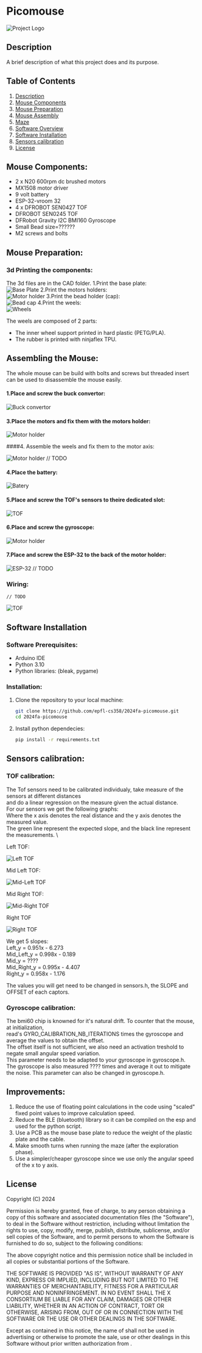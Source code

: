 # Picomouse

![Project Logo](path/to/logo.png) <!-- Optional: Add a project logo if needed -->

## Description

A brief description of what this project does and its purpose. 



## Table of Contents
1. [Description](#description)
2. [Mouse Components](#mouse-components)
3. [Mouse Preparation](#mouse-preparation)
4. [Mouse Assembly](#assembling-the-mouse)
5. [Maze](#maze)
6. [Software Overview](#software-overview)
7. [Software Installation](#software-installation)
8. [Sensors calibration](#sensors-calibration)
9. [License](#license)
    






## Mouse Components:
- 2 x N20 600rpm dc brushed motors
- MX1508 motor driver
- 9 volt battery
- ESP-32-vroom 32
- 4 x DFROBOT SEN0427 TOF
- DFROBOT SEN0245 TOF
- DFRobot Gravity I2C BMI160 Gyroscope
- Small Bead size=??????
- M2 screws and bolts 

## Mouse Preparation:
 ### 3d Printing the components:
  The 3d files are in the CAD folder.
  1.Print the base plate: \
  ![Base Plate](images/to/logo.png)
  2.Print the motors holders: \
  ![Motor holder](images/to/logo.png) 
  3.Print the bead holder (cap): \
  ![Bead cap](images/to/logo.png) 
  4.Print the weels: \
  ![Wheels](images/to/logo.png) 

  The weels are composed of 2 parts:
  - The inner wheel support printed in hard plastic (PETG/PLA).
  - The rubber is printed with ninjaflex TPU.

## Assembling the Mouse:
  The whole mouse can be build with bolts and screws but threaded insert can be used to disassemble the mouse easily. 

  #### 1.Place and screw the buck convertor: 
    
  ![Buck convertor](images/assembly/buck_convertor.jpg) 


  
 #### 3.Place the motors and fix them with the motors holder: 
   
  ![Motor holder](images/assembly/motor_holder.jpg) 

 ####4. Assemble the weels and fix them to the motor axis:
 
   ![Motor holder](images/assembly/) // TODO

 #### 4.Place the battery: 
 
  ![Batery](images/assembly/batery.jpg) 

 #### 5.Place and screw the TOF's sensors to theire dedicated slot: 
   
  ![TOF](images/assembly/TOF.jpg) 




  #### 6.Place and screw the gyroscope: 
  
  ![Motor holder](images/assembly/gyroscope.jpg) 
  
  #### 7.Place and screw the ESP-32 to the back of the motor holder: 
  
  ![ESP-32](images/to/logo.png) // TODO

  ### Wiring:
    // TODO 
  ![TOF](images/assembly/) 

## Software Installation
  ### Software Prerequisites:
  
  - Arduino IDE
  - Python 3.10
  - Python libraries: (bleak, pygame)

### Installation:

1. Clone the repository to your local machine:
   ```bash
   git clone https://github.com/epfl-cs358/2024fa-picomouse.git
   cd 2024fa-picomouse
   ```
2. Install python dependecies:
   ```bash
   pip install -r requirements.txt
   ```


## Sensors calibration:
  ### TOF calibration:
  The Tof sensors need to be calibrated individualy, take measure of the sensors at different distances \
  and do a linear regression on the measure given the actual distance. \
  For our sensors we get the following graphs: \
  Where the x axis denotes the real distance and the y axis denotes the measured value. \
  The green line represent the expected slope, and the black line represent the measurements. \

  Left TOF: 
  
  ![Left TOF](images/left_captor_calibration.png)

  Mid Left TOF:

  ![Mid-Left TOF](images/mid_left_captor_calibration.png)

  Mid Right TOF:
  
  ![Mid-Right TOF](images/mid_right_captor_calibration.png)

  Right TOF

  ![Right TOF](images/right_captor_calibration.png)

  We get 5 slopes: \
  Left_y = 0.951x - 6.273 \
  Mid_Left_y = 0.998x - 0.189 \
  Mid_y = ???? \
  Mid_Right_y = 0.995x - 4.407 \
  Right_y = 0.958x - 1.176 

  The values you will get need to be changed in sensors.h, the SLOPE and OFFSET of each captors. 

  ### Gyroscope calibration:
   The bmi60 chip is knowned for it's natural drift. To counter that the mouse, at initialization, \
   read's GYRO_CALIBRATION_NB_ITERATIONS times the gyroscope and average the values to obtain the offset.\
   The offset itself is not sufficient, we also need an activation treshold to negate small angular speed variation. \
   This parameter needs to be adapted to your gyroscope in gyroscope.h. \
   The gyroscope is also measured ???? times and average it out to mitigate the noise.
   This parameter can also be changed in gyroscope.h.

  

## Improvements:
  1. Reduce the use of floating point calculations in the code using "scaled" fixed point values to improve calculation speed.
  2. Reduce the BLE (bluetooth) library so it can be compiled on the esp and used for the python script.
  3. Use a PCB as the mouse base plate to reduce the weight of the plastic plate and the cable.
  4. Make smooth turns when running the maze (after the exploration phase).
  5. Use a simpler/cheaper gyroscope since we use only the angular speed of the x to y axis.

## License

Copyright (C) 2024 <copyright holders>

Permission is hereby granted, free of charge, to any person obtaining a copy of this software and associated documentation files (the "Software"), to deal in the Software without restriction, including without limitation the rights to use, copy, modify, merge, publish, distribute, sublicense, and/or sell copies of the Software, and to permit persons to whom the Software is furnished to do so, subject to the following conditions:

The above copyright notice and this permission notice shall be included in all copies or substantial portions of the Software.

THE SOFTWARE IS PROVIDED "AS IS", WITHOUT WARRANTY OF ANY KIND, EXPRESS OR IMPLIED, INCLUDING BUT NOT LIMITED TO THE WARRANTIES OF MERCHANTABILITY, FITNESS FOR A PARTICULAR PURPOSE AND NONINFRINGEMENT. IN NO EVENT SHALL THE X CONSORTIUM BE LIABLE FOR ANY CLAIM, DAMAGES OR OTHER LIABILITY, WHETHER IN AN ACTION OF CONTRACT, TORT OR OTHERWISE, ARISING FROM, OUT OF OR IN CONNECTION WITH THE SOFTWARE OR THE USE OR OTHER DEALINGS IN THE SOFTWARE.

Except as contained in this notice, the name of <copyright holders> shall not be used in advertising or otherwise to promote the sale, use or other dealings in this Software without prior written authorization from <copyright holders>.
    
